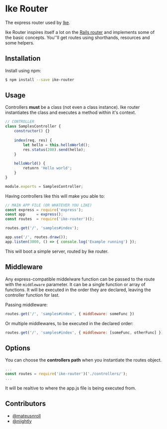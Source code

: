 # Ike Router
The express router used by [Ike](https://github.com/go-ike/ike-base).

Ike Router inspires itself a lot on the [Rails router](http://guides.rubyonrails.org/routing.html#path-and-url-helpers) and implements some of the basic concepts. You''ll get routes using shorthands, resources and some helpers.

## Installation

Install using npm:
```sh
$ npm install --save ike-router
```

## Usage
Controllers **must** be a class (not even a class instance). Ike router instantiates the class and executes a method within it's context.

```js
// CONTROLLER
class SamplesController {
    constructor() {}
    
    index(req, res) {
        let hello = this.helloWorld();
        res.status(200).send(hello);
    }
    
    helloWorld() {
        retunrn 'Hello world';
    }
}

module.exports = SamplesController;
```

Having controllers like this will make you able to:
```js
// MAIN APP FILE (OR WHATEVER YOU LIKE)
const express = require('express');
const app     = express();
const routes  = require('ike-router')();

routes.get('/', 'samples#index');

app.use('/', routes.draw());
app.listen(3000, () => { console.log('Example running') });
```

This will boot a simple server, routed by Ike router.

## Middleware
Any express-compatible middelware function can be passed to the route with the `middleware` parameter. It can be a single function or array of functions. It will be executed in the order they are declared, leaving the controller function for last.

Passing middleware:
```js
routes.get('/', 'samples#index', { middleware: someFunc })
```

Or multiple middlewares, to be executed in the declared order:
```js
routes.get('/', 'samples#index', { middleware: [someFunc, otherFunc] })
```

## Options
You can choose the **controllers path** when you instantiate the routes object.

```js
...
const routes = require('ike-router')('./controllers/');
...
```

It will be realtive to where the app.js file is being executed from.

## Contributors
- [@mateusnroll](https://github.com/mateusnroll)
- [@niightly](https://github.com/niightly)

